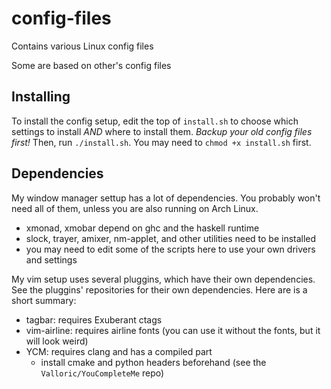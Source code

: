 config-files
============
Contains various Linux config files

Some are based on other's config files

Installing
----------
To install the config setup, edit the top of `install.sh` to choose which settings to install *AND* where to install them. *Backup your old config files first!* Then, run `./install.sh`. You may need to `chmod +x install.sh` first.

Dependencies
------------
My window manager settup has a lot of dependencies. You probably won't need all of them, unless you are also running on Arch Linux.
- xmonad, xmobar depend on ghc and the haskell runtime
- slock, trayer, amixer, nm-applet, and other utilities need to be installed
- you may need to edit some of the scripts here to use your own drivers and settings

My vim setup uses several pluggins, which have their own dependencies. See the pluggins' repositories for their own dependencies. Here are is a short summary:
- tagbar: requires Exuberant ctags
- vim-airline: requires airline fonts (you can use it without the fonts, but it will look weird)
- YCM: requires clang and has a compiled part
    - install cmake and python headers beforehand (see the `Valloric/YouCompleteMe` repo)

